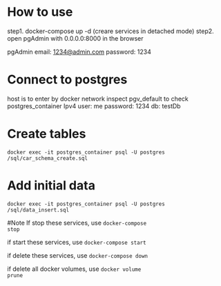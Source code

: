 # How to use
step1. docker-compose up -d (creare services in detached mode)
step2. open pgAdmin with 0.0.0.0:8000 in the browser

pgAdmin
email: 1234@admin.com
password: 1234

# Connect to postgres
host is to enter by docker network inspect pgv_default to check postgres_container Ipv4
user: me
password: 1234
db: testDb

# Create tables
<code>docker exec -it postgres_container psql -U postgres /sql/car_schema_create.sql</code>

# Add initial data
<code>docker exec -it postgres_container psql -U postgres /sql/data_insert.sql</code>

#Note
If stop these services, use <code>docker-compose stop</code>

if start these services, use <code>docker-compose start</code>

if delete these services, use <code>docker-compose down</code>

if delete all docker volumes, use <code>docker volume prune</code>
